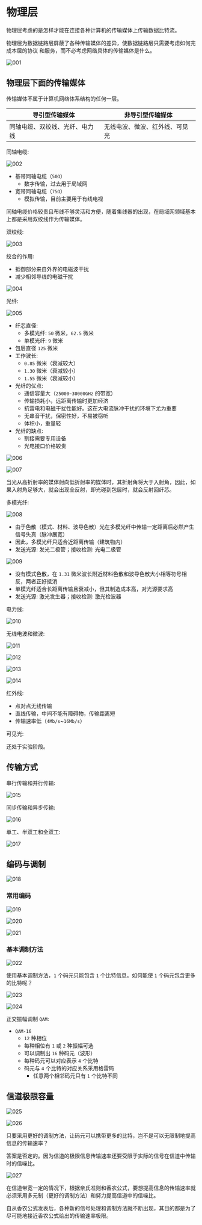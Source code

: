 # 物理层

物理层考虑的是怎样才能在连接各种计算机的传输媒体上传输数据比特流。

物理层为数据链路层屏蔽了各种传输媒体的差异，使数据链路层只需要考虑如何完成本层的协议
和服务，而不必考虑网络具体的传输媒体是什么。

![001](../image/physical/001.png)

## 物理层下面的传输媒体

传输媒体不属于计算机网络体系结构的任何一层。

|导引型传输媒体|非导引型传输媒体|
|-|-|
|同轴电缆、双绞线、光纤、电力线|无线电波、微波、红外线、可见光|

同轴电缆:

![002](../image/physical/002.png)

- 基带同轴电缆（`50Ω`）
  - 数字传输，过去用于局域网
- 宽带同轴电缆（`75Ω`）
  - 模拟传输，目前主要用于有线电视

同轴电缆价格较贵且布线不够灵活和方便，随着集线器的出现，在局域网领域基本上都是采用双绞线作为传输媒体。

双绞线:

![003](../image/physical/003.png)

绞合的作用:
- 抵御部分来自外界的电磁波干扰
- 减少相邻导线的电磁干扰

![004](../image/physical/004.png)

光纤:

![005](../image/physical/005.png)

- 纤芯直径:
  - 多模光纤: `50` 微米，`62.5` 微米
  - 单模光纤: `9` 微米
- 包层直径 `125` 微米
- 工作波长:
  - `0.85` 微米（衰减较大）
  - `1.30` 微米（衰减较小）
  - `1.55` 微米（衰减较小）
- 光纤的优点:
  - 通信容量大（`25000~30000GHz` 的带宽）
  - 传输损耗小，远距离传输时更加经济
  - 抗雷电和电磁干扰性能好。这在大电流脉冲干扰的环境下尤为重要
  - 无串音干扰，保密性好，不易被窃听
  - 体积小，重量轻
- 光纤的缺点:
  - 割接需要专用设备
  - 光电接口价格较贵

![006](../image/physical/006.png)

![007](../image/physical/007.png)

当光从高折射率的媒体射向低折射率的媒体时，其折射角将大于入射角，因此，如果入射角足够大，就会出现全反射，即光碰到包层时，就会反射回纤芯。

多模光纤:

![008](../image/physical/008.png)

- 由于色散（模式、材料、波导色散）光在多模光纤中传输一定距离后必然产生信号失真（脉冲展宽）
- 因此，多模光纤只适合近距离传输（建筑物内）
- 发送光源: 发光二极管；接收检测: 光电二极管

![009](../image/physical/009.png)

- 没有模式色散，在 `1.31` 微米波长附近材料色散和波导色散大小相等符号相反，两者正好抵消
- 单模光纤适合长距离传输且衰减小，但其制造成本高，对光源要求高
- 发送光源: 激光发生器；接收检测: 激光检波器

电力线:

![010](../image/physical/010.png)

无线电波和微波:

![011](../image/physical/011.png)

![012](../image/physical/012.png)

![013](../image/physical/013.png)

![014](../image/physical/014.png)

红外线:

- 点对点无线传输
- 直线传输，中间不能有障碍物，传输距离短
- 传输速率低（`4Mb/s`~`16Mb/s`）

可见光:

还处于实验阶段。

## 传输方式

串行传输和并行传输:

![015](../image/physical/015.png)

同步传输和异步传输:

![016](../image/physical/016.png)

单工、半双工和全双工:

![017](../image/physical/017.png)

## 编码与调制

![018](../image/physical/018.png)

### 常用编码

![019](../image/physical/019.png)

![020](../image/physical/020.png)

![021](../image/physical/021.png)

### 基本调制方法

![022](../image/physical/022.png)

使用基本调制方法，`1` 个码元只能包含 `1` 个比特信息。如何能使 `1` 个码元包含更多的比特呢？

![023](../image/physical/023.png)

![024](../image/physical/024.png)

正交振幅调制 `QAM`:

- `QAM-16`
  - `12` 种相位
  - 每种相位有 `1` 或 `2` 种振幅可选
  - 可以调制出 `16` 种码元（波形）
  - 每种码元可以对应表示 `4` 个比特
  - 码元与 `4` 个比特的对应关系采用格雷码
    - 任意两个相邻码元只有 `1` 个比特不同

## 信道极限容量

![025](../image/physical/025.png)

![026](../image/physical/026.png)

只要采用更好的调制方法，让码元可以携带更多的比特，岂不是可以无限制地提高信息的传输速率？

答案是否定的。因为信道的极限信息传输速率还要受限于实际的信号在信道中传输时的信噪比。

![027](../image/physical/027.png)

在信道带宽一定的情况下，根据奈氏准则和香农公式，要想提高信息的传输速率就必须采用多元制（更好的调制方法）和努力提高信道中的信噪比。

自从香农公式发表后，各种新的信号处理和调制方法就不断出现，其目的都是为了尽可能地接近香农公式给出的传输速率极限。